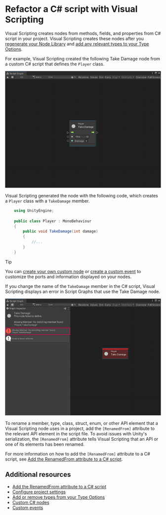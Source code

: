 ﻿# Refactor a C# script with Visual Scripting

Visual Scripting creates nodes from methods, fields, and properties from C# script in your project. Visual Scripting creates these nodes after you [regenerate your Node Library](vs-configuration.md) and [add any relevant types to your Type Options](vs-add-remove-type-options.md). 

For example, Visual Scripting created the following Take Damage node from a custom C# script that defines the `Player` class.

![An image of the Graph window, that displays a node created from a custom C# script. The node is called Player Take Damage. It has an input trigger port, a GameObject input port set to This, and an input integer port called Damage. It has a single output trigger port.](images/vs-refactoring-script-node-example.png)

Visual Scripting generated the node with the following code, which creates a `Player` class with a `TakeDamage` member. 

``` C# 
    using UnityEngine; 

    public class Player : MonoBehaviour
    {
        public void TakeDamage(int damage)
        {
            //...
        }
    }
```

> [!TIP]
> You can [create your own custom node](vs-create-custom-node.md) or [create a custom event](vs-custom-events.md) to customize the ports and information displayed on your nodes.

If you change the name of the `TakeDamage` member in the C# script, Visual Scripting displays an error in Script Graphs that use the Take Damage node. 

![An image of the Graph window, that displays the Take Damage node and the Graph Inspector. The node is red, its ports no longer display, and the Graph Inspector states that "No matching member found."](images/vs-refactoring-script-node-error-example.png)

To rename a member, type, class, struct, enum, or other API element that a Visual Scripting node uses in a project, add the `[RenamedFrom]` attribute to the relevant API element in the script file. To avoid issues with Unity's serialization, the `[RenamedFrom]` attribute tells Visual Scripting that an API or one of its elements has been renamed. 

For more information on how to add the `[RenamedFrom]` attribute to a C# script, see [Add the RenamedFrom attribute to a C# script](vs-refactor-add-attribute.md).

## Additional resources

- [Add the RenamedFrom attribute to a C# script](vs-refactor-add-attribute.md)
- [Configure project settings](vs-configuration.md)
- [Add or remove types from your Type Options](vs-add-remove-type-options.md)
- [Custom C# nodes](vs-create-custom-node.md)
- [Custom events](vs-custom-events.md)
